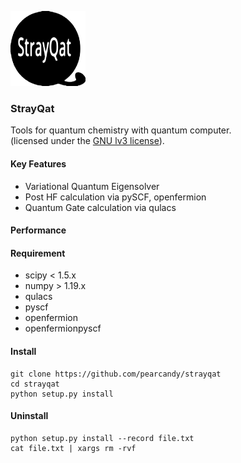 
![strayqat_logo](https://github.com/pearcandy/strayqat/blob/master/img/logo.png?raw=true)

### StrayQat

Tools for quantum chemistry with quantum computer.  
(licensed under the [GNU lv3 license](https://github.com/pearcandy/strayqat/blob/master/LICENSE)).

#### Key Features
- Variational Quantum Eigensolver
- Post HF calculation via pySCF, openfermion
- Quantum Gate calculation via qulacs

#### Performance

#### Requirement
- scipy < 1.5.x
- numpy > 1.19.x
- qulacs
- pyscf
- openfermion
- openfermionpyscf

#### Install
```
git clone https://github.com/pearcandy/strayqat
cd strayqat
python setup.py install
```

#### Uninstall
```
python setup.py install --record file.txt  
cat file.txt | xargs rm -rvf
```
